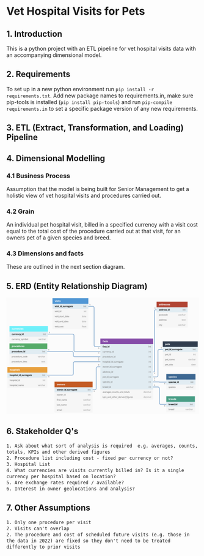 # Vet Hospital Visits for Pets

## 1. Introduction

This is a python project with an ETL pipeline for vet hospital visits data with an accompanying dimensional model.

## 2. Requirements

To set up in a new python environment run `pip install -r requirements.txt`. 
Add new package names to requirements.in, make sure pip-tools is installed (`pip install pip-tools`)  and run `pip-compile requirements.in` to set a specific package version of any new requirements.

## 3. ETL (Extract, Transformation, and Loading) Pipeline

## 4. Dimensional Modelling

### 4.1 Business Process

Assumption that the model is being built for Senior Management to get a holistic view of vet hospital visits and procedures carried out.

### 4.2 Grain

An individual pet hospital visit, billed in a specified currency with a visit cost equal to the total cost of the procedure carried out at that visit, for an owners pet of a given species and breed.

### 4.3 Dimensions and facts

These are outlined in the next section diagram.

## 5. ERD (Entity Relationship Diagram)

![](visits_erd.png)

## 6. Stakeholder Q's

    1. Ask about what sort of analysis is required  e.g. averages, counts, totals, KPIs and other derived figures
    2. Procedure list including cost - fixed per currency or not?
    3. Hospital List
    4. What currencies are visits currently billed in? Is it a single currency per hospital based on location?
    5. Are exchange rates required / available?
    6. Interest in owner geolocations and analysis?

## 7. Other Assumptions

    1. Only one procedure per visit
    2. Visits can't overlap
    2. The procedure and cost of scheduled future visits (e.g. those in the data in 2022) are fixed so they don't need to be treated differently to prior visits

